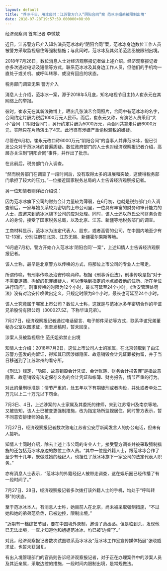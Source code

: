 ```yaml
---
layout: default
title: "养冰千日，用冰疫时：江苏警方介入“阴阳合同”案 范冰冰姐弟被限制出境"
date: 2018-07-28T19:57:59.000000+08:00
---
```


经济观察网 首席记者 李微敖 

近日，江苏警方已介入知名演员范冰冰的“阴阳合同”案，范冰冰身边数位工作人员被警方采取监视居住等强制措施；与此同时，范冰冰及其弟弟范丞丞被限制出境。

2018年7月26日，数位消息人士对经济观察报记者做上述介绍。经济观察报记者亦多次通过电话及短信等方式，联系范冰冰及其身边工作人员，但他们的手机均一直处于或关机、或呼叫转移、或没有回应的状态。

税务部门调查无果 警方介入

消息人士介绍，范冰冰一案，源于2018年5月底，知名电视节目主持人崔永元在其网络上的举报。

彼时，崔永元在其新浪微博上，晒出几张演艺合同照片，合同中有范冰冰的名字，合同约定片酬为税后1000万元人民币。而后，崔永元又称，有演艺人员采用“大小”合同（“阴阳合同”），另行约定片酬为5000万元，两合同共拿走片酬6000万元，实际只在片场演出了4天。此行径有涉嫌严重偷税漏税的嫌疑。

尽管在6月初，崔永元改口称6000万元“阴阳合同”的当事人并非范冰冰，但已引发公众对于范冰冰的普遍质疑。数位政府部门的人士也对经济观察报记者介绍，高层亦关注到“阴阳合同”事件，并作出了批示。

在此前后，税务部门介入调查。

“然而税务部门在调查了一段时间后，没有取得太多的进展和突破，这使得税务部门承担了较大的压力。”一位接近国家税务总局的人士告诉经济观察报记者。

另一位知情者则详细介绍说：

因为范冰冰旗下公司的财务会计力量较为薄弱，在6月初，也就是税务部门介入调查前后，一家与她关系较为密切的上市公司里，一位具有丰富的财务和审计能力的人士，应邀来到范冰冰旗下公司的应对处理。同时，该人士还以范氏公司财务负责人的身份，接受了国家税务总局，以及北京、江苏、新疆等地税务部门的调查。

工商材料显示，范冰冰为法定代表人、股东，或者高管的公司，在中国内地至少有12-13家，分别注册在北京、江苏无锡、新疆霍尔果斯等地。

“6月底7月初，警方开始介入范冰冰‘阴阳合同’一案”，上述知情人士告诉经济观察报记者。

该人士称，最早是北京警方以传唤的方式，将那位上市公司的专业人士带走。

所谓传唤，有刑事传唤及治安传唤两种。根据《刑事诉讼法》，刑事传唤是指“对于不需要逮捕、拘留的犯罪嫌疑人，可以传唤到指定的地点或者他的住所、所在单位进行讯问”。刑事传唤的时限为12个小时，最长可延至24个小时。《治安管理处罚法》没有对治安传唤做出定义，只规定时限为8个小时，最长也可延至24个小时。

该人士究竟属于哪家上市公司？数位人士称，这就是与范冰冰多年密切合作的华谊兄弟股份有限公司（300027.SZ，下称华谊兄弟）。

7月27日，经济观察报记者通过电话留言、电子邮件采访等方式，联系华谊兄弟董秘办公室以图求证，但至发稿时，暂未回复。

涉案人员被监视居住 范氏姐弟禁止出境

知情人士介绍：2018年7月2日，这位上市公司人士的家属，在北京领取到了由江苏警方签发的拘留证，得知其已因涉嫌隐匿、故意销毁会计凭证罪被拘留，并于当日移送到了江苏常州的看守所。

《刑法》规定，“隐匿、故意销毁会计凭证、会计账簿、财务会计报告罪”是指故意隐匿、故意销毁有法定保存义务的会计凭证和帐簿、财务报告，情节严重的行为。

对此的量刑标准是：情节严重的，处五年以下有期徒刑或者拘役，并处或者单处二万元以上二十万元以下罚金。

7月3日、4日，上述涉案的人士家属及其委托的律师，来到江苏常州及南京等地，又被告知，该人士已被变更强制措施，改为指定场所监视居住。同时警方表示，暂不同意安排律师的会见。

7月27日，经济观察报记者数次致电江苏省公安厅新闻发言人的办公电话，但未有人接听。

知情人士同时介绍，除去上述上市公司的专业人士，接受警方调查并被采取强制措施的还包括范冰冰身边的数位工作人员。“其中一位是外籍人士，跟范冰冰合作了至少有十几年，既做过她的经纪人，也担任了范冰冰旗下一家公司的法定代表人职务。”

亦有消息人士表示，“范冰冰的外籍经纪人被带走调查，这在娱乐圈已经传播了有一段时间了。”

7月27日、28日，经济观察报记者多次拨打该外籍人士的手机，均处于“呼叫转移”的状态。

至于范冰冰本人，有消息人士称，她目前人在北京，尚未被采取强制措施，“不过她和她的弟弟范丞丞，已被边控，限制出境。”

“近期有一档综艺节目，要在中国境外录制，邀请了范丞丞。但是临到头，发现他已无法出境，一查才知道他和姐姐范冰冰，均已被‘边控’了。”

对此，经济观察报记者数次试图联系范冰冰及“范冰冰工作室宣传媒体拓展”张晓威求证，也暂未获回复。

有出入境管理部门的官员则告诉经济观察报记者，对于正在办理案件中的涉案人员及其近亲属，采取边控的措施，一段时间内限制出境，是常规做法。

